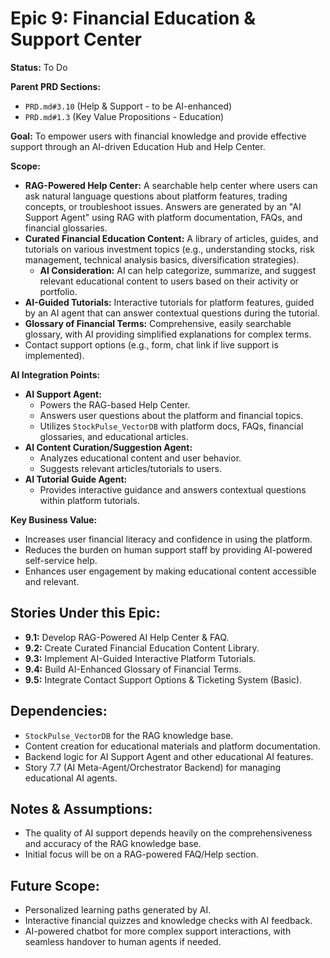 # Epic 9: Financial Education & Support Center

**Status:** To Do

**Parent PRD Sections:**
*   `PRD.md#3.10` (Help & Support - to be AI-enhanced)
*   `PRD.md#1.3` (Key Value Propositions - Education)

**Goal:** To empower users with financial knowledge and provide effective support through an AI-driven Education Hub and Help Center.

**Scope:**
*   **RAG-Powered Help Center:** A searchable help center where users can ask natural language questions about platform features, trading concepts, or troubleshoot issues. Answers are generated by an "AI Support Agent" using RAG with platform documentation, FAQs, and financial glossaries.
*   **Curated Financial Education Content:** A library of articles, guides, and tutorials on various investment topics (e.g., understanding stocks, risk management, technical analysis basics, diversification strategies).
    *   **AI Consideration:** AI can help categorize, summarize, and suggest relevant educational content to users based on their activity or portfolio.
*   **AI-Guided Tutorials:** Interactive tutorials for platform features, guided by an AI agent that can answer contextual questions during the tutorial.
*   **Glossary of Financial Terms:** Comprehensive, easily searchable glossary, with AI providing simplified explanations for complex terms.
*   Contact support options (e.g., form, chat link if live support is implemented).

**AI Integration Points:**
*   **AI Support Agent:**
    *   Powers the RAG-based Help Center.
    *   Answers user questions about the platform and financial topics.
    *   Utilizes `StockPulse_VectorDB` with platform docs, FAQs, financial glossaries, and educational articles.
*   **AI Content Curation/Suggestion Agent:**
    *   Analyzes educational content and user behavior.
    *   Suggests relevant articles/tutorials to users.
*   **AI Tutorial Guide Agent:**
    *   Provides interactive guidance and answers contextual questions within platform tutorials.

**Key Business Value:**
*   Increases user financial literacy and confidence in using the platform.
*   Reduces the burden on human support staff by providing AI-powered self-service help.
*   Enhances user engagement by making educational content accessible and relevant.

## Stories Under this Epic:
*   **9.1:** Develop RAG-Powered AI Help Center & FAQ.
*   **9.2:** Create Curated Financial Education Content Library.
*   **9.3:** Implement AI-Guided Interactive Platform Tutorials.
*   **9.4:** Build AI-Enhanced Glossary of Financial Terms.
*   **9.5:** Integrate Contact Support Options & Ticketing System (Basic).

## Dependencies:
*   `StockPulse_VectorDB` for the RAG knowledge base.
*   Content creation for educational materials and platform documentation.
*   Backend logic for AI Support Agent and other educational AI features.
*   Story 7.7 (AI Meta-Agent/Orchestrator Backend) for managing educational AI agents.

## Notes & Assumptions:
*   The quality of AI support depends heavily on the comprehensiveness and accuracy of the RAG knowledge base.
*   Initial focus will be on a RAG-powered FAQ/Help section.

## Future Scope:
*   Personalized learning paths generated by AI.
*   Interactive financial quizzes and knowledge checks with AI feedback.
*   AI-powered chatbot for more complex support interactions, with seamless handover to human agents if needed. 